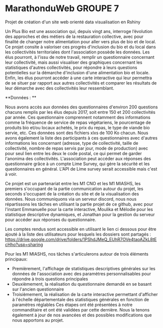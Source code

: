 # MarathonduWeb GROUPE 7
Projet de création d'un site web orienté data visualisation en Rshiny

Un Plus Bio est une association qui, depuis vingt ans, interroge l’évolution des approches et des métiers de la restauration collective, avec pour finalité de changer notre alimentation pour aller vers plus de bio et de local.
Ce projet consite à valoriser ces progrès d'inclusion du bio et du local dans les collectivités territoriales dont l'association possède les données. 
Les élus pourront, à l'issu de notre travail, remplir un questionnaire concernant leur collectivité, mais aussi visualiser 
des graphiques concernant les statistiques d'autres collectivités, pour répondre à leurs questions potentielles sur la démarche d'inclusion d'une
alimentation bio et locale. Enfin, les élus pourront accéder à une carte interactive qui leur permettra de se situer par rapport aux autres collectivités
et comparer les résultats de leur démarche avec des collectivités leur ressemblant.

**Données : **

Nous avons accès aux données des questionnaires d'environ 200 questions chacuns remplis par les élus depuis 2017, soit entre 150 et 200 collectivités par année.
Ces questionnaire comprennent notamment des informations comme la fréquence de service de repas végétariens, le pourcentage de produits bio et/ou locaux achetés, le prix du repas, le type de viande bio servie, etc.
Ces données sont des fichiers xlxs de 100 Ko chacun. Nous avons également la liste des participants à ces questionnaires avec d'autres informations les concernant (adresse, type de collectivité, taille de collectivité, nombre de repas servis par jour, mode de production) avec pour seul lien entre
les deux le code postal, ce qui permet de garder l'anonima des collectivités. 
L'association peut accéder aux réponses des questionnaire grâce à un compte Lime Survey, qui gère la sécurité et les questionnaires en général. L'API de Lime survey serait accessible mais c'est à voir.

Ce projet est un partenariat entre les M1 CNO et les M1 MIASHS, les premiers s'occupant de la partie communication autour du projet, 
les seconds s'occupant de la création du site et de la visualisation des données.
Nous communiquons via un serveur discord, nous nous répartissons les tâches en utilisant la partie projet de ce github, avec pour l'instant Emmanuelle pour la carte interactive, Moulika et Mélodie pour les statistique descriptive dynamiques, et Jonathan pour la gestion du serveur pour accéder aux réponses du questionnaire.

Les comptes rendus sont accessible en utilisant le lien ci dessous pour être ajouté à la liste des utilisateurs pour lesquels les dossiers sont partagés :
https://drive.google.com/drive/folders/1PShdJMeQ_EUhR7OVe4taoAZkL8tEcHho?usp=sharing

Pour les M1 MIASHS, nos tâches s'articulerons autour de trois éléments principaux:
 - Premièrement, l'affichage de statistiques descriptives générales sur les données de l'association avec des paramètres personnalisables pour répondre à trois questions principales 
 - Deuxièmement, la réalisation du questionnaire demandé en se basant sur l'ancien questionnaire
 - Troisièmement, la réalisation de la carte interactive permettant d'afficher à l'échelle départementale des statistiques générales en fonction de paramètres réglables
Ces étapes ont été présentées à notre commanditaire et ont été validées par cette dernière. Nous la tenons également à jour de nos avancées et des possibles modifications que nous apportons au projet.
